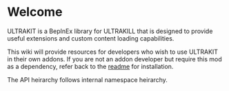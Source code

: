 # Welcome

ULTRAKIT is a BepInEx library for ULTRAKILL that is designed to provide useful extensions and custom content loading capabilities.

This wiki will provide resources for developers who wish to use ULTRAKIT in their own addons. If you are not an addon developer but require this mod as a dependency, refer back to the [readme](https://github.com/PetersonE1/UltrakitReloaded#readme) for installation.

The API heirarchy follows internal namespace heirarchy.